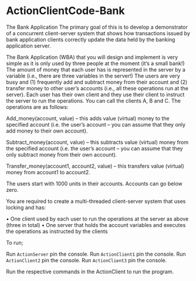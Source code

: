 # ActionClientCode-Bank
 
The Bank Application
The primary goal of this is to develop a demonstrator of a concurrent client-server system that shows how transactions issued by bank application clients correctly update the data held by the banking application server.

The  Bank Application (WBA) that you will design and implement is very simple as it is only used by three people at the moment (it’s a small bank!)  The amount of money that each user has is represented in the server by a variable (i.e., there are three variables in the server!)  The users are very busy and (1) frequently add and subtract money from their account and (2) transfer money to other user’s accounts (i.e., all these operations run at the server).  Each user has their own client and they use their client to instruct the server to run the operations. You can call the clients A, B and C. The operations are as follows:

Add_money(account, value) – this adds value (virtual) money to the specified account (i.e. the user’s account – you can assume that they only add money to their own account).

Subtract_money(account, value) – this subtracts value (virtual) money from the specified account (i.e. the user’s account – you can assume that they only subtract money from their own account).

Transfer_money(account1, account2, value) – this transfers value (virtual) money from account1 to account2.  

The users start with 1000 units  in their accounts.  Accounts can go below zero. 

You are required to create a multi-threaded client-server system that uses locking and has:

•	One client used by each user to run the operations at the server as above (three in total)
•	One server that holds the account variables and executes the operations as instructed by the clients

To run;

Run `ActionServer` pin the console.
Run `ActionClient1` pin the console.
Run `ActionClient2` pin the console.
Run `ActionClient3` pin the console.

Run the respective commands in the ActionClient to run the program.
